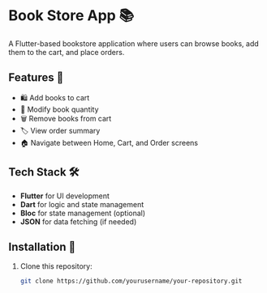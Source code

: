 # Book Store App 📚

A Flutter-based bookstore application where users can browse books, add them to the cart, and place orders. 

## Features 🚀
- 🛍️ Add books to cart
- 📝 Modify book quantity
- 🗑️ Remove books from cart
- 🏷️ View order summary
- 🏠 Navigate between Home, Cart, and Order screens

## Tech Stack 🛠️
- **Flutter** for UI development
- **Dart** for logic and state management
- **Bloc** for state management (optional)
- **JSON** for data fetching (if needed)

## Installation 🔧
1. Clone this repository:
   ```bash
   git clone https://github.com/yourusername/your-repository.git
